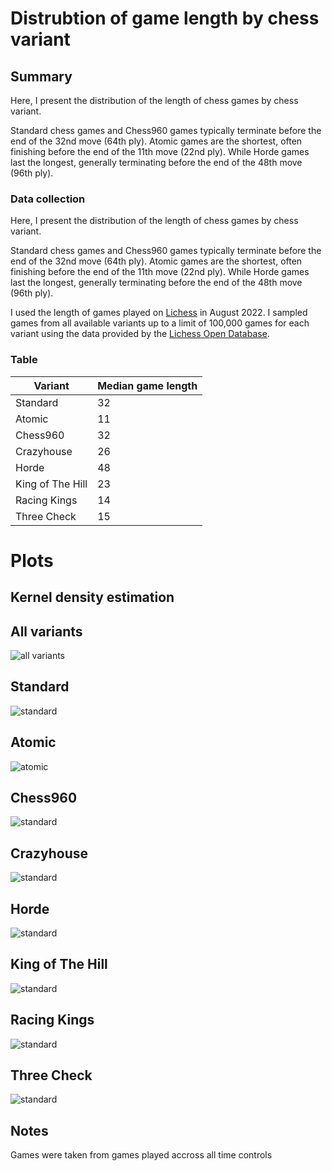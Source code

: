 # Distrubtion of game length by chess variant
## Summary
Here, I present the distribution of the length of chess games by chess variant.

Standard chess games and Chess960 games typically terminate before the end of the 32nd move (64th ply). Atomic games are the shortest, often finishing before the end of the 11th move (22nd ply). While Horde games last the longest, generally terminating before the end of the 48th move (96th ply).
### Data collection
Here, I present the distribution of the length of chess games by chess variant.

Standard chess games and Chess960 games typically terminate before the end of the 32nd move (64th ply). Atomic games are the shortest, often finishing before the end of the 11th move (22nd ply). While Horde games last the longest, generally terminating before the end of the 48th move (96th ply). 

I used the length of games played on [Lichess](https://lichess.org/) in August 2022. I sampled games from all available variants up to a limit of 100,000 games for each variant using the data provided by the [Lichess Open Database](database.lichess.org).
### Table

| Variant | Median game length |
| ------- | ------------------ |
| Standard | 32 |
| Atomic | 11 |
| Chess960 | 32 |
| Crazyhouse | 26 |
| Horde | 48 |
| King of The Hill | 23 |
| Racing Kings | 14 |
| Three Check | 15 |

# Plots
## Kernel density estimation
## All variants
![all variants](plots/all.svg)
## Standard
![standard](plots/standard.svg)
## Atomic
![atomic](plots/atomic.svg)
## Chess960
![standard](plots/chess960.svg)
## Crazyhouse
![standard](plots/crazyhouse.svg)
## Horde 
![standard](plots/horde.svg)
## King of The Hill 
![standard](plots/kingOfTheHill.svg)
## Racing Kings
![standard](plots/racingKings.svg)
## Three Check 
![standard](plots/threeCheck.svg)

## Notes
Games were taken from games played accross all time controls
